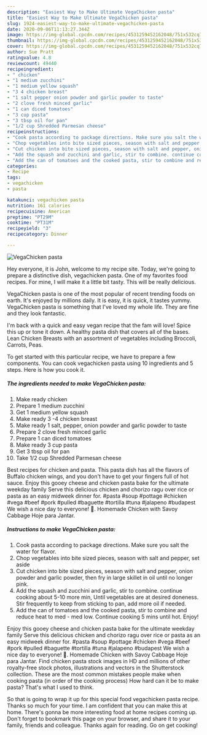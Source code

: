 ```yaml
---
description: "Easiest Way to Make Ultimate VegaChicken pasta"
title: "Easiest Way to Make Ultimate VegaChicken pasta"
slug: 1924-easiest-way-to-make-ultimate-vegachicken-pasta
date: 2020-09-06T11:13:27.344Z
image: https://img-global.cpcdn.com/recipes/4531259452162048/751x532cq70/vegachicken-pasta-recipe-main-photo.jpg
thumbnail: https://img-global.cpcdn.com/recipes/4531259452162048/751x532cq70/vegachicken-pasta-recipe-main-photo.jpg
cover: https://img-global.cpcdn.com/recipes/4531259452162048/751x532cq70/vegachicken-pasta-recipe-main-photo.jpg
author: Sue Pratt
ratingvalue: 4.8
reviewcount: 49440
recipeingredient:
- " chicken"
- "1 medium zucchini"
- "1 medium yellow squash"
- "3 4 chicken breast"
- "1 salt pepper onion powder and garlic powder to taste"
- "2 clove fresh minced garlic"
- "1 can diced tomatoes"
- "3 cup pasta"
- "3 tbsp oil for pan"
- "1/2 cup Shredded Parmesan cheese"
recipeinstructions:
- "Cook pasta according to package directions. Make sure you salt the water for flavor."
- "Chop vegetables into bite sized pieces, season with salt and pepper, set aside"
- "Cut chicken into bite sized pieces, season with salt and pepper, onion powder and garlic powder, then fry in large skillet in oil until no longer pink."
- "Add the squash and zucchini and garlic, stir to combine. continue cooking about 5-10 more min, Until vegetables are at desired doneness. Stir frequently to keep from sticking to pan, add more oil if needed."
- "Add the can of tomatoes and the cooked pasta, stir to combine and reduce heat to med - med low. Continue cooking 5 mins until hot. Enjoy!"
categories:
- Recipe
tags:
- vegachicken
- pasta

katakunci: vegachicken pasta 
nutrition: 161 calories
recipecuisine: American
preptime: "PT29M"
cooktime: "PT31M"
recipeyield: "3"
recipecategory: Dinner

---
```



![VegaChicken pasta](https://img-global.cpcdn.com/recipes/4531259452162048/751x532cq70/vegachicken-pasta-recipe-main-photo.jpg)

Hey everyone, it is John, welcome to my recipe site. Today, we're going to prepare a distinctive dish, vegachicken pasta. One of my favorites food recipes. For mine, I will make it a little bit tasty. This will be really delicious.

VegaChicken pasta is one of the most popular of recent trending foods on earth. It's enjoyed by millions daily. It is easy, it is quick, it tastes yummy. VegaChicken pasta is something that I've loved my whole life. They are fine and they look fantastic.

I&#39;m back with a quick and easy vegan recipe that the fam will love! Spice this up or tone it down. A healthy pasta dish that covers all of the bases. Lean Chicken Breasts with an assortment of vegetables including Broccoli, Carrots, Peas.


To get started with this particular recipe, we have to prepare a few components. You can cook vegachicken pasta using 10 ingredients and 5 steps. Here is how you cook it.

<!--inarticleads1-->

##### The ingredients needed to make VegaChicken pasta:

1. Make ready  chicken
1. Prepare 1 medium zucchini
1. Get 1 medium yellow squash
1. Make ready 3 -4 chicken breast
1. Make ready 1 salt, pepper, onion powder and garlic powder to taste
1. Prepare 2 clove fresh minced garlic
1. Prepare 1 can diced tomatoes
1. Make ready 3 cup pasta
1. Get 3 tbsp oil for pan
1. Take 1/2 cup Shredded Parmesan cheese


Best recipes for chicken and pasta. This pasta dish has all the flavors of Buffalo chicken wings, and you don&#39;t have to get your fingers full of hot sauce. Enjoy this gooey cheese and chicken pasta bake for the ultimate weekday family Serve this delicious chicken and chorizo ragu over rice or pasta as an easy midweek dinner for. #pasta #soup #pottage #chicken #vega #beef #pork #pulled #baguette #tortilla #tuna #jalapeno #budapest We wish a nice day to everyone! 🙂. Homemade Chicken with Savoy Cabbage Hoje para Jantar. 

<!--inarticleads2-->

##### Instructions to make VegaChicken pasta:

1. Cook pasta according to package directions. Make sure you salt the water for flavor.
1. Chop vegetables into bite sized pieces, season with salt and pepper, set aside
1. Cut chicken into bite sized pieces, season with salt and pepper, onion powder and garlic powder, then fry in large skillet in oil until no longer pink.
1. Add the squash and zucchini and garlic, stir to combine. continue cooking about 5-10 more min, Until vegetables are at desired doneness. Stir frequently to keep from sticking to pan, add more oil if needed.
1. Add the can of tomatoes and the cooked pasta, stir to combine and reduce heat to med - med low. Continue cooking 5 mins until hot. Enjoy!


Enjoy this gooey cheese and chicken pasta bake for the ultimate weekday family Serve this delicious chicken and chorizo ragu over rice or pasta as an easy midweek dinner for. #pasta #soup #pottage #chicken #vega #beef #pork #pulled #baguette #tortilla #tuna #jalapeno #budapest We wish a nice day to everyone! 🙂. Homemade Chicken with Savoy Cabbage Hoje para Jantar. Find chicken pasta stock images in HD and millions of other royalty-free stock photos, illustrations and vectors in the Shutterstock collection. These are the most common mistakes people make when cooking pasta (in order of the cooking process) How hard can it be to make pasta? That&#39;s what I used to think. 

So that is going to wrap it up for this special food vegachicken pasta recipe. Thanks so much for your time. I am confident that you can make this at home. There's gonna be more interesting food at home recipes coming up. Don't forget to bookmark this page on your browser, and share it to your family, friends and colleague. Thanks again for reading. Go on get cooking!
